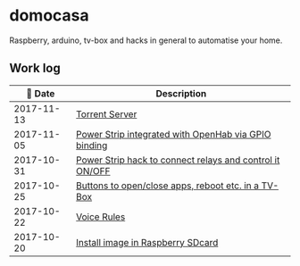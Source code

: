 # domocasa

Raspberry, arduino, tv-box and hacks in general to automatise your home.

## Work log

| 📅 Date | Description |
|----------------------|--------|
| 2017-11-13 | [Torrent Server][torrent-server] |
| 2017-11-05 | [Power Strip integrated with OpenHab via GPIO binding][power-strip] |
| 2017-10-31 | [Power Strip hack to connect relays and control it ON/OFF][power-strip-hack] | 
| 2017-10-25 | [Buttons to open/close apps, reboot etc. in a TV-Box][tv-box] |
| 2017-10-22 | [Voice Rules][voice] | 
| 2017-10-20 | [Install image in Raspberry SDcard][rpi3] |



[torrent-server]:rpi3/deluged.md
[power-strip]:openHAB-conf/items/home.items
[power-strip-hack]:power-strip-hack/
[voice]:openHAB-conf/rules/voice.rules
[tv-box]:tv-box
[rpi3]:rpi3
